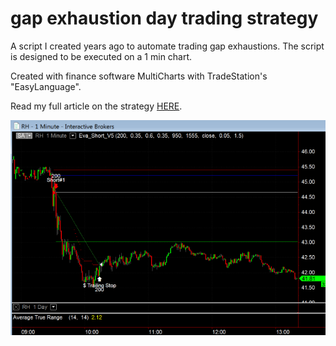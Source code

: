 # gap exhaustion day trading strategy

A script I created years ago to automate trading gap exhaustions. The script is designed to be executed on a 1 min chart. 

Created with finance software MultiCharts with TradeStation's "EasyLanguage".

Read my full article on the strategy [HERE](https://pascalguyon.tumblr.com/post/161367843465/my-main-homemade-trading-system-update). 

![alt text](https://github.com/ravel44/gapexhaustion/blob/master/RH.png)

